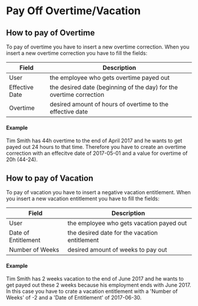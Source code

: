 # Pay Off Overtime/Vacation

## How to pay of Overtime
To pay of overtime you have to insert a new overtime correction. When you insert a new overtime correction you have to fill the fields:

| Field          | Description                                                         |
| -------------- | ------------------------------------------------------------------- |
| User           | the employee who gets overtime payed out                            |
| Effective Date | the desired date (beginning of the day) for the overtime correction |
| Overtime       | desired amount of hours of overtime to the effective date           |

#### Example
Tim Smith has 44h overtime to the end of April 2017 and he wants to get payed out 24 hours to that time. Therefore you have to create an overtime correction with an effecitve date of 2017-05-01 and a value for overtime of 20h (44-24).


## How to pay of Vacation
To pay of vacation you have to insert a negative vacation entitlement. When you insert a new vacation entitlement you have to fill the fields:

| Field               | Description                                                          |
| ------------------- | -------------------------------------------------------------------- |
| User                | the employee who gets vacation payed out                             |
| Date of Entitlement | the desired date for the vacation entitlement                        |
| Number of Weeks     | desired amount of weeks to pay out                                   |

#### Example
Tim Smith has 2 weeks vacation to the end of June 2017 and he wants to get payed out these 2 weeks because his employment ends with June 2017. In this case you have to crate a vacation entitlement with a 'Number of Weeks' of -2 and a 'Date of Entitlement' of 2017-06-30.

